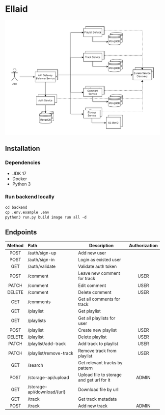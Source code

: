 # Ellaid
![](docs/images/arch.png)

## Installation

### Dependencies
- JDK 17
- Docker
- Python 3

### Run backend locally
```shell
cd backend
cp .env.example .env
python3 run.py build image run all -d
```

## Endpoints

| Method | Path                        | Description                               | Authorization |
|:------:|:----------------------------|-------------------------------------------|:-------------:|
|  POST  | /auth/sign-up               | Add new user                              |               |
|  POST  | /auth/sign-in               | Login as existed user                     |               |
|  GET   | /auth/validate              | Validate auth token                       |               |
|  POST  | /comment                    | Leave new comment for track               |     USER      |
| PATCH  | /comment                    | Edit comment                              |     USER      |
| DELETE | /comment                    | Delete comment                            |     USER      |
|  GET   | /comments                   | Get all comments for track                |               |
|  GET   | /playlist                   | Get playlist                              |               |
|  GET   | /playlists                  | Get all playlists for user                |               | 
|  POST  | /playlist                   | Create new playlist                       |     USER      |
| DELETE | /playlist                   | Delete playlist                           |     USER      |
| PATCH  | /playlist/add-track         | Add track to playlist                     |     USER      |
| PATCH  | /playlist/remove-track      | Remove track from playlist                |     USER      |
|  GET   | /search                     | Get relevant tracks by pattern            |               |
|  POST  | /storage-api/upload         | Upload file to storage and get url for it |     ADMIN     |
|  GET   | /storage-api/download/{url} | Download file by url                      |               |
|  GET   | /track                      | Get track metadata                        |               |
|  POST  | /track                      | Add new track                             |     ADMIN     |
